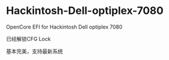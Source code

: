 # Hackintosh-Dell-optiplex-7080

OpenCore EFI for Hackintosh Dell optiplex 7080

已经解锁CFG Lock

基本完美，支持最新系统
